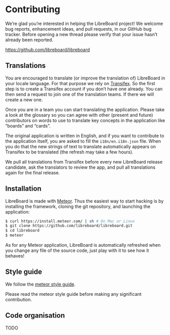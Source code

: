 # Contributing

We’re glad you’re interested in helping the LibreBoard project! We welcome bug
reports, enhancement ideas, and pull requests, in our GitHub bug tracker. Before
opening a new thread please verify that your issue hasn’t already been reported.

<https://github.com/libreboard/libreboard>

## Translations

You are encouraged to translate (or improve the translation of) LibreBoard in
your locale language. For that purpose we rely on
[Transifex](https://www.transifex.com/projects/p/libreboard). So the first step
is to create a Transifex account if you don’t have one already. You can then
send a request to join one of the translation teams. If there we will create a
new one.

Once you are in a team you can start translating the application. Please take a
look at the glossary so you can agree with other (present and future)
contributors on words to use to translate key concepts in the application like
“boards” and “cards”.

The original application is written in English, and if you want to contribute to
the application itself, you are asked to fill the `i18n/en.i18n.json` file. When
you do that the new strings of text to translate automatically appears on
Transifex to be translated (the refresh may take a few hours).

We pull all translations from Transifex before every new LibreBoard release
candidate, ask the translators to review the app, and pull all translations
again for the final release.

## Installation

LibreBoard is made with [Meteor](https://www.meteor.com). Thus the easiest way
to start hacking is by installing the framework, cloning the git repository, and
launching the application:

```bash
$ curl https://install.meteor.com/ | sh # On Mac or Linux
$ git clone https://github.com/libreboard/libreboard.git
$ cd libreboard
$ meteor
```

As for any Meteor application, LibreBoard is automatically refreshed when you
change any file of the source code, just play with it to see how it behaves!

## Style guide

We follow the
[meteor style guide](https://github.com/meteor/meteor/wiki/Meteor-Style-Guide).

Please read the meteor style guide before making any significant contribution.

## Code organisation

TODO
